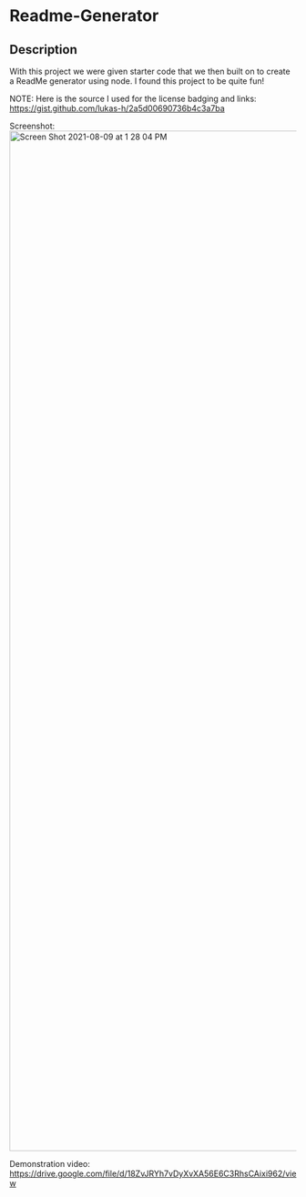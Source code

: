 # Readme-Generator

## Description
With this project we were given starter code that we then built on to create a ReadMe generator using node. I found this project to be quite fun! 

NOTE: Here is the source I used for the license badging and links: https://gist.github.com/lukas-h/2a5d00690736b4c3a7ba

Screenshot: <img width="1792" alt="Screen Shot 2021-08-09 at 1 28 04 PM" src="https://user-images.githubusercontent.com/80427770/128756605-3ee37c80-a4f1-49bd-975c-0bec7afd4674.png">


Demonstration video: https://drive.google.com/file/d/18ZvJRYh7vDyXvXA56E6C3RhsCAixi962/view
